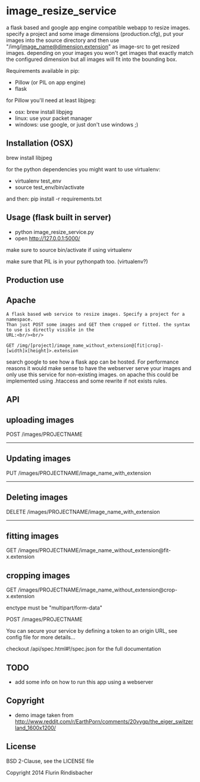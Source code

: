 image_resize_service
========
a flask based and google app engine compatible webapp to resize images. specify a project and some image dimensions (production.cfg), put your images into the source directory and then use "/img/image_name@dimension.extension" as image-src to get resized images.
depending on your images you won't get images that exactly match the configured dimension but all images will fit into the bounding box.

Requirements available in pip:
 - Pillow (or PIL on app engine)
 - flask
 
for Pillow you'll need at least libjpeg: 
 - osx: brew install libpjeg
 - linux: use your packet manager
 - windows: use google, or just don't use windows ;)

Installation (OSX)
-----
brew install libjpeg

for the python dependencies you might want to use virtualenv:
 - virtualenv test_env
 - source test_env/bin/activate 

and then:
pip install -r requirements.txt
 
Usage (flask built in server)
-----
 - python image_resize_service.py
 - open http://127.0.0.1:5000/

make sure to source bin/activate if using virtualenv

make sure that PIL is in your pythonpath too. (virtualenv?)

Production use
-----
Apache
---
    A flask based web service to resize images. Specify a project for a namespace.
    Than just POST some images and GET them cropped or fitted. the syntax to use is directly visible in the
    URL:<br/><br/>

    GET /img/[project]/image_name_without_extension@[fit|crop]-[width]x[height]>.extension

search google to see how a flask app can be hosted. For performance reasons it would make sense to have the webserver serve your images and only use this service for non-existing images.
on apache this could be implemented using .htaccess and some rewrite if not exists rules.

API
-----
uploading images
---
POST /images/PROJECTNAME

-----
Updating images
---
PUT /images/PROJECTNAME/image_name_with_extension

-----
Deleting images
---
DELETE /images/PROJECTNAME/image_name_with_extension

-----
fitting images
---
GET /images/PROJECTNAME/image_name_without_extension@fit-<width>x<height>.extension

cropping images
---
GET /images/PROJECTNAME/image_name_without_extension@crop-<with>x<height>.extension




enctype must be "multipart/form-data"

POST /images/PROJECTNAME

You can secure your service by defining a token to an origin URL, see config file for more details...


checkout /api/spec.html#!/spec.json for the full documentation

TODO
-----
 - add some info on how to run this app using a webserver

Copyright
-------
- demo image taken from http://www.reddit.com/r/EarthPorn/comments/20vygp/the_eiger_switzerland_1600x1200/

License
-------
BSD 2-Clause, see the LICENSE file



Copyright 2014 Flurin Rindisbacher
